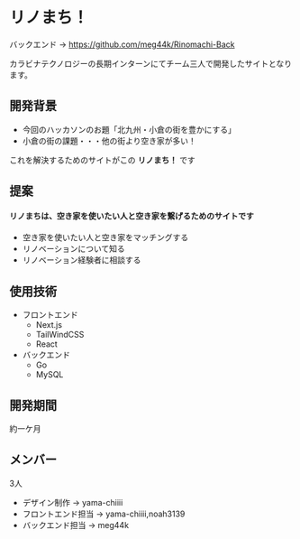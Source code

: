 # リノまち！
バックエンド → https://github.com/meg44k/Rinomachi-Back

カラビナテクノロジーの長期インターンにてチーム三人で開発したサイトとなります。

## 開発背景
- 今回のハッカソンのお題「北九州・小倉の街を豊かにする」
- 小倉の街の課題・・・他の街より空き家が多い！


これを解決するためのサイトがこの __リノまち！__ です


## 提案
#### リノまちは、空き家を使いたい人と空き家を繋げるためのサイトです

- 空き家を使いたい人と空き家をマッチングする
- リノベーションについて知る
- リノベーション経験者に相談する

## 使用技術
- フロントエンド
  - Next.js
  - TailWindCSS
  - React
- バックエンド
  - Go
  - MySQL

## 開発期間
約一ケ月

## メンバー
3人
- デザイン制作 → yama-chiiii
- フロントエンド担当 → yama-chiiii,noah3139
- バックエンド担当 → meg44k
